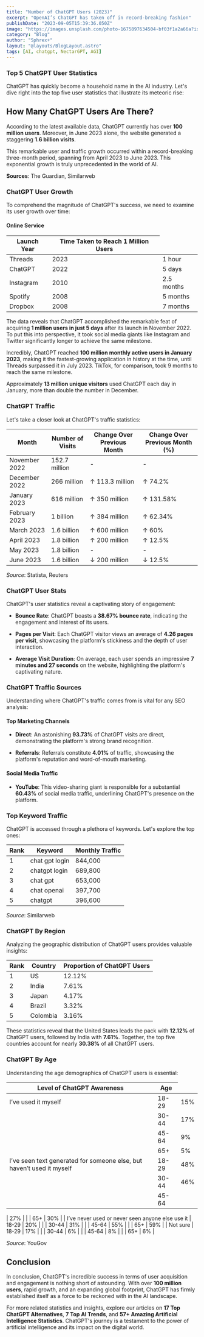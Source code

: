 ```yaml
---
title: "Number of ChatGPT Users (2023)"
excerpt: "OpenAI’s ChatGPT has taken off in record-breaking fashion"
publishDate: "2023-09-05T15:39:36.050Z"
image: "https://images.unsplash.com/photo-1675897634504-bf03f1a2a66a?ixlib=rb-4.0.3&ixid=M3wxMjA3fDB8MHxwaG90by1wYWdlfHx8fGVufDB8fHx8fA%3D%3D&auto=format&fit=crop&w=1470&q=80"
category: "Blog"
author: "Sphrex+"
layout: "@layouts/BlogLayout.astro"
tags: [AI, chatgpt, NectarGPT, AGI]
---
```


<h3 id="top-5-chatgpt-user-statistics">Top 5 ChatGPT User Statistics</h3>
<p>ChatGPT has quickly become a household name in the AI industry. Let&#39;s dive right into the top five user statistics that illustrate its meteoric rise:</p>
<h2 id="how-many-chatgpt-users-are-there-">How Many ChatGPT Users Are There?</h2>
<p>According to the latest available data, ChatGPT currently has over <strong>100 million users</strong>. Moreover, in June 2023 alone, the website generated a staggering <strong>1.6 billion visits</strong>.</p>
<p>This remarkable user and traffic growth occurred within a record-breaking three-month period, spanning from April 2023 to June 2023. This exponential growth is truly unprecedented in the world of AI.</p>
<p><strong>Sources</strong>: The Guardian, Similarweb</p>
<h3 id="chatgpt-user-growth">ChatGPT User Growth</h3>
<p>To comprehend the magnitude of ChatGPT&#39;s success, we need to examine its user growth over time:</p>
<h4 id="online-service">Online Service</h4>
<table>
<thead>
<tr>
<th>Launch Year</th>
<th>Time Taken to Reach 1 Million Users</th>
</tr>
</thead>
<tbody>
<tr>
<td>Threads</td>
<td>2023</td>
<td>1 hour</td>
</tr>
<tr>
<td>ChatGPT</td>
<td>2022</td>
<td>5 days</td>
</tr>
<tr>
<td>Instagram</td>
<td>2010</td>
<td>2.5 months</td>
</tr>
<tr>
<td>Spotify</td>
<td>2008</td>
<td>5 months</td>
</tr>
<tr>
<td>Dropbox</td>
<td>2008</td>
<td>7 months</td>
</tr>
</tbody>
</table>
<p>The data reveals that ChatGPT accomplished the remarkable feat of acquiring <strong>1 million users in just 5 days</strong> after its launch in November 2022. To put this into perspective, it took social media giants like Instagram and Twitter significantly longer to achieve the same milestone.</p>
<p>Incredibly, ChatGPT reached <strong>100 million monthly active users in January 2023</strong>, making it the fastest-growing application in history at the time, until Threads surpassed it in July 2023. TikTok, for comparison, took 9 months to reach the same milestone.</p>
<p>Approximately <strong>13 million unique visitors</strong> used ChatGPT each day in January, more than double the number in December.</p>
<h3 id="chatgpt-traffic">ChatGPT Traffic</h3>
<p>Let&#39;s take a closer look at ChatGPT&#39;s traffic statistics:</p>
<table>
<thead>
<tr>
<th>Month</th>
<th>Number of Visits</th>
<th>Change Over Previous Month</th>
<th>Change Over Previous Month (%)</th>
</tr>
</thead>
<tbody>
<tr>
<td>November 2022</td>
<td>152.7 million</td>
<td>-</td>
<td>-</td>
</tr>
<tr>
<td>December 2022</td>
<td>266 million</td>
<td>↑ 113.3 million</td>
<td>↑ 74.2%</td>
</tr>
<tr>
<td>January 2023</td>
<td>616 million</td>
<td>↑ 350 million</td>
<td>↑ 131.58%</td>
</tr>
<tr>
<td>February 2023</td>
<td>1 billion</td>
<td>↑ 384 million</td>
<td>↑ 62.34%</td>
</tr>
<tr>
<td>March 2023</td>
<td>1.6 billion</td>
<td>↑ 600 million</td>
<td>↑ 60%</td>
</tr>
<tr>
<td>April 2023</td>
<td>1.8 billion</td>
<td>↑ 200 million</td>
<td>↑ 12.5%</td>
</tr>
<tr>
<td>May 2023</td>
<td>1.8 billion</td>
<td>-</td>
<td>-</td>
</tr>
<tr>
<td>June 2023</td>
<td>1.6 billion</td>
<td>↓ 200 million</td>
<td>↓ 12.5%</td>
</tr>
</tbody>
</table>
<p><em>Source</em>: Statista, Reuters</p>
<h3 id="chatgpt-user-stats">ChatGPT User Stats</h3>
<p>ChatGPT&#39;s user statistics reveal a captivating story of engagement:</p>
<ul>
<li><p><strong>Bounce Rate</strong>: ChatGPT boasts a <strong>38.67% bounce rate</strong>, indicating the engagement and interest of its users.</p>
</li>
<li><p><strong>Pages per Visit</strong>: Each ChatGPT visitor views an average of <strong>4.26 pages per visit</strong>, showcasing the platform&#39;s stickiness and the depth of user interaction.</p>
</li>
<li><p><strong>Average Visit Duration</strong>: On average, each user spends an impressive <strong>7 minutes and 27 seconds</strong> on the website, highlighting the platform&#39;s captivating nature.</p>
</li>
</ul>
<h3 id="chatgpt-traffic-sources">ChatGPT Traffic Sources</h3>
<p>Understanding where ChatGPT&#39;s traffic comes from is vital for any SEO analysis:</p>
<h4 id="top-marketing-channels">Top Marketing Channels</h4>
<ul>
<li><p><strong>Direct</strong>: An astonishing <strong>93.73%</strong> of ChatGPT visits are direct, demonstrating the platform&#39;s strong brand recognition.</p>
</li>
<li><p><strong>Referrals</strong>: Referrals constitute <strong>4.01%</strong> of traffic, showcasing the platform&#39;s reputation and word-of-mouth marketing.</p>
</li>
</ul>
<h4 id="social-media-traffic">Social Media Traffic</h4>
<ul>
<li><strong>YouTube</strong>: This video-sharing giant is responsible for a substantial <strong>60.43%</strong> of social media traffic, underlining ChatGPT&#39;s presence on the platform.</li>
</ul>
<h3 id="top-keyword-traffic">Top Keyword Traffic</h3>
<p>ChatGPT is accessed through a plethora of keywords. Let&#39;s explore the top ones:</p>
<table>
<thead>
<tr>
<th>Rank</th>
<th>Keyword</th>
<th>Monthly Traffic</th>
</tr>
</thead>
<tbody>
<tr>
<td>1</td>
<td>chat gpt login</td>
<td>844,000</td>
</tr>
<tr>
<td>2</td>
<td>chatgpt login</td>
<td>689,800</td>
</tr>
<tr>
<td>3</td>
<td>chat gpt</td>
<td>653,000</td>
</tr>
<tr>
<td>4</td>
<td>chat openai</td>
<td>397,700</td>
</tr>
<tr>
<td>5</td>
<td>chatgpt</td>
<td>396,600</td>
</tr>
</tbody>
</table>
<p><em>Source</em>: Similarweb</p>
<h3 id="chatgpt-by-region">ChatGPT By Region</h3>
<p>Analyzing the geographic distribution of ChatGPT users provides valuable insights:</p>
<table>
<thead>
<tr>
<th>Rank</th>
<th>Country</th>
<th>Proportion of ChatGPT Users</th>
</tr>
</thead>
<tbody>
<tr>
<td>1</td>
<td>US</td>
<td>12.12%</td>
</tr>
<tr>
<td>2</td>
<td>India</td>
<td>7.61%</td>
</tr>
<tr>
<td>3</td>
<td>Japan</td>
<td>4.17%</td>
</tr>
<tr>
<td>4</td>
<td>Brazil</td>
<td>3.32%</td>
</tr>
<tr>
<td>5</td>
<td>Colombia</td>
<td>3.16%</td>
</tr>
</tbody>
</table>
<p>These statistics reveal that the United States leads the pack with <strong>12.12%</strong> of ChatGPT users, followed by India with <strong>7.61%</strong>. Together, the top five countries account for nearly <strong>30.38%</strong> of all ChatGPT users.</p>
<h3 id="chatgpt-by-age">ChatGPT By Age</h3>
<p>Understanding the age demographics of ChatGPT users is essential:</p>
<table>
<thead>
<tr>
<th>Level of ChatGPT Awareness</th>
<th>Age</th>
</tr>
</thead>
<tbody>
<tr>
<td>I’ve used it myself</td>
<td>18-29</td>
<td>15%</td>
</tr>
<tr>
<td></td>
<td>30-44</td>
<td>17%</td>
</tr>
<tr>
<td></td>
<td>45-64</td>
<td>9%</td>
</tr>
<tr>
<td></td>
<td>65+</td>
<td>5%</td>
</tr>
<tr>
<td>I’ve seen text generated for someone else, but haven’t used it myself</td>
<td>18-29</td>
<td>48%</td>
</tr>
<tr>
<td></td>
<td>30-44</td>
<td>46%</td>
</tr>
<tr>
<td></td>
<td>45-64</td>
</tr>
</tbody>
</table>
<p> | 27% |
| | 65+ | 30% |
| I’ve never used or never seen anyone else use it | 18-29 | 20% |
| | 30-44 | 31% |
| | 45-64 | 55% |
| | 65+ | 59% |
| Not sure | 18-29 | 17% |
| | 30-44 | 6% |
| | 45-64 | 8% |
| | 65+ | 6% |</p>
<p><em>Source</em>: YouGov</p>
<h2 id="conclusion">Conclusion</h2>
<p>In conclusion, ChatGPT&#39;s incredible success in terms of user acquisition and engagement is nothing short of astounding. With over <strong>100 million users</strong>, rapid growth, and an expanding global footprint, ChatGPT has firmly established itself as a force to be reckoned with in the AI landscape.</p>
<p>For more related statistics and insights, explore our articles on <strong>17 Top ChatGPT Alternatives</strong>, <strong>7 Top AI Trends</strong>, and <strong>57+ Amazing Artificial Intelligence Statistics</strong>. ChatGPT&#39;s journey is a testament to the power of artificial intelligence and its impact on the digital world.</p>